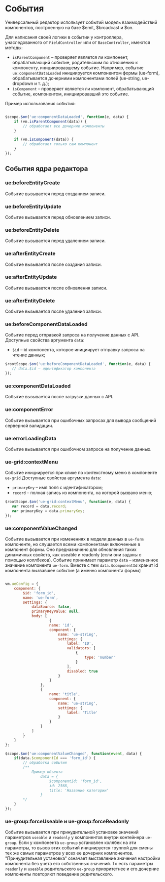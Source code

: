 # События

Универсальный редактор использует событий модель взаимодействий компонентов, 
построенную на базе $emit, $broadcast и $on.

Для написания своей логики в событии у контроллера, унаследованного от `FieldController` или от `BaseController`, имеются методы: 

* `isParentComponent` – проверяет является ли компонент, обрабатывающий событие, родительским по отношению к компоненту, инициировавшему событие. Например, событие `ue:componentDataLoaded` инициируется компонентом формы (ue-form), обрабатывается дочерними компонентами полей (ue-string, ue-dropdown и т. д.);
* `isComponent` – проверяет является ли компонент, обрабатывающий событие, компонентом, инициировавший это событие.

Пример использования события:

``` javascript

$scope.$on('ue:componentDataLoaded', function(e, data) {
    if (vm.isParentComponent(data)) {
        // обработает все дочерние компоненты
    }

    if (vm.isComponent(data)) {
        // обработает только сам компонент
    }
});

```

## События ядра редактора

### ue:beforeEntityCreate

Событие вызывается перед созданием записи.

### ue:beforeEntityUpdate

Событие вызывается перед обновлением записи.

### ue:beforeEntityDelete

Cобытие вызывается перед удалением записи.

### ue:afterEntityCreate

Событие вызывается после создания записи.

### ue:afterEntityUpdate

Событие вызывается после обновления записи.

### ue:afterEntityDelete

Событие вызывается после удаления записи.

### ue:beforeComponentDataLoaded

Событие перед отправкой запроса на получение данных с API.
Доступные свойства аргумента `data`:

+ `$id` – id компонента, которое инициирует отправку запроса на чтение данных;

```javascript
$rootScope.$on('ue:beforeComponentDataLoaded', function(e, data) {
   // data.$id – идентификатор компонента
});
```

### ue:componentDataLoaded

Событие вызывается после загрузки данных с API.

### ue:componentError

Событие вызывается при ошибочных запросах для вывода сообщений серверной валидации.

### ue:errorLoadingData

Событие вызывается при ошибочном запросе на получение данных.

### ue-grid:contextMenu

Событие инициируется при клике по контекстному меню в компоненте `ue-grid`
Доступные свойства аргумента `data`:

+ `primaryKey` – имя поля с идентификатором;
+ `record` – полная запись из компонента, на которой вызвано меню;

```javascript
$rootScope.$on('ue-grid:contextMenu', function(e, data) {
   var record = data.record;
   var primaryKey = data.primaryKey;
});
```

### ue:componentValueChanged

Событие вызывается при изменениях в модели данных в `ue-form` компоненте, но слушается всеми компонентами включенные в компонент формы. Оно предназначено для обновления таких динамичных свойств, как useable и readonly (если они заданы с помощью коллбеков).
Событие принимает параметр `data` – измененное значение компонента `ue-form`. Вместе с тем `data.$componentId` хранит id компонента вызвавшее событие (а именно компонента формы)

```javascript

vm.ueConfig = {
    component: {
        $id: 'form_id',
        name: 'ue-form',
        settings: {
            dataSource: false,
            primaryKeyValue: null,
            body: [
                    {
                    name: 'id',
                    component: {
                        name: 'ue-string',
                        settings: {
                            label: 'ID',
                            validators: [
                                {
                                    type: 'number'
                                }
                            ],
                            disabled: true
                        }
                    }
                },
                {
                    name: 'title',
                    component: {
                        name: 'ue-string',
                        settings: {
                            label: 'Title'
                        }
                    }
                }
            ]
        }
    }
};

$scope.$on('ue:componentValueChanged', function(event, data) {
    if(data.$componentId === 'form_id') {
        // обработка события
        /** 
            Пример объекта 
                data = {
                    $componentId: 'form_id',
                    id: 2568,
                    title: 'Название категории'
                }
        */
    } 
});
```

### ue-group:forceUseable и ue-group:forceReadonly

Событие вызывается при принудительной установке значений параметров `useable` и `readonly` у компонентов внутри контейнера `ue-group`.
Если у компонента `ue-group` установлен коллбек на эти параметры, то вызов этих событий инициируется группой для смены тех же самых параметров у всех ее дочерних компонентов. "Принудительная установка" означает выставление значения настройки компонента без учета его собственных значений. То есть параметры `readonly` и `useable` родительского `ue-group` приоритетнее и его дочерние компоненты повторяют поведение родительского.
